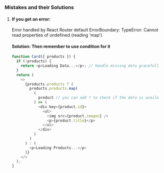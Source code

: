 ### Mistakes and their Solutions

1. #### If you get an error:

   Error handled by React Router default ErrorBoundary: TypeError: Cannot read properties of undefined (reading 'map')

   #### Solution: Then remember to use condition for it

   ```javascript
   function Card({ products }) {
     if (!products) {
       return <p>Loading Data...</p>; // Handle missing data gracefully
     }
     return (
       <>
         {products.products ? (
           products.products.map(
             (
               product // you can add ? to check if the data is available or not or else you can use if condition or ternary operator.
             ) => (
               <div key={product.id}>
                 <ul>
                   <img src={product.images} />
                   <p>{product.title}</p>
                 </ul>
               </div>
             )
           )
         ) : (
           <p>Loading Products...</p>
         )}
       </>
     );
   }
   ```
